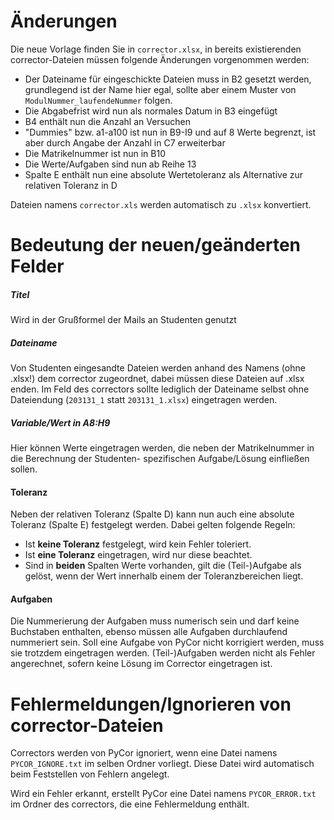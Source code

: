 # Änderungen
Die neue Vorlage finden Sie in `corrector.xlsx`, in bereits existierenden corrector-Dateien müssen 
folgende Änderungen vorgenommen werden:

- Der Dateiname für eingeschickte Dateien muss in B2 gesetzt werden, grundlegend ist der Name 
hier egal, sollte aber einem Muster von `ModulNummer_laufendeNummer` folgen.
- Die Abgabefrist wird nun als normales Datum in B3 eingefügt
- B4 enthält nun die Anzahl an Versuchen
- "Dummies" bzw. a1-a100 ist nun in B9-I9 und auf 8 Werte begrenzt, ist aber durch Angabe der Anzahl in C7 erweiterbar
- Die Matrikelnummer ist nun in B10
- Die Werte/Aufgaben sind nun ab Reihe 13
- Spalte E enthält nun eine absolute Wertetoleranz als Alternative zur relativen Toleranz in D

Dateien namens `corrector.xls` werden automatisch zu `.xlsx` konvertiert.

# Bedeutung der neuen/geänderten Felder
##### Titel
Wird in der Grußformel der Mails an Studenten genutzt

##### Dateiname
Von Studenten eingesandte Dateien werden anhand des Namens (ohne .xlsx!) dem corrector zugeordnet, 
dabei müssen diese Dateien auf .xlsx enden. Im Feld des correctors sollte lediglich der Dateiname 
selbst ohne Dateiendung (`203131_1` statt `203131_1.xlsx`) eingetragen werden.

##### Variable/Wert in A8:H9
Hier können Werte eingetragen werden, die neben der Matrikelnummer in die Berechnung der Studenten-
spezifischen Aufgabe/Lösung einfließen sollen.

#### Toleranz
Neben der relativen Toleranz (Spalte D) kann nun auch eine absolute Toleranz (Spalte E) festgelegt 
werden. Dabei gelten folgende Regeln:

- Ist **keine Toleranz** festgelegt, wird kein Fehler toleriert.
- Ist **eine Toleranz** eingetragen, wird nur diese beachtet.
- Sind in **beiden** Spalten Werte vorhanden, gilt die (Teil-)Aufgabe als gelöst, wenn der Wert 
innerhalb einem der Toleranzbereichen liegt.

#### Aufgaben
Die Nummerierung der Aufgaben muss numerisch sein und darf keine Buchstaben enthalten, ebenso 
müssen alle Aufgaben durchlaufend nummeriert sein. Soll eine Aufgabe von PyCor nicht korrigiert 
werden, muss sie trotzdem eingetragen werden.
(Teil-)Aufgaben werden nicht als Fehler angerechnet, sofern keine Lösung im Corrector eingetragen ist.

# Fehlermeldungen/Ignorieren von corrector-Dateien
Correctors werden von PyCor ignoriert, wenn eine Datei namens `PYCOR_IGNORE.txt` im selben 
Ordner vorliegt. Diese Datei wird automatisch beim Feststellen von Fehlern angelegt.

Wird ein Fehler erkannt, erstellt PyCor eine Datei namens `PYCOR_ERROR.txt` im Ordner des correctors, die eine 
Fehlermeldung enthält.